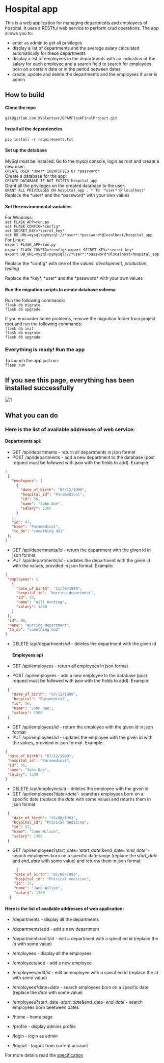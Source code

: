 # Hospital app
This is a web application for managing departments and
employees of hospital. It uses a RESTful web service to perform crud 
operations. The app allows you to:  
- enter as admin to get all privileges
- display a list of departments and the average salary
calculated automatically for these departments  
- display a list of employees in the departments 
with an indication of the salary for each employee 
and a search field to search for employees born on a
 certain date or in the period between dates
 - create, update and delete the departments and the
 employees if user is admin
 
 ## How to build
 #### Clone the repo  
 ```git@gitlab.com:XValentavr/EPAMFlaskFinalProject.git```
   
 #### Install all the dependencies
 ```pip install -r requirements.txt```
 
 #### Set up the database
 MySql must be installed. Go to the mysql console,
  login as root and create a new user:  
 ```CREATE USER *user* IDENTIFIED BY *password*```  
 Create a database for the app:  
 ```CREATE DATABASE IF NOT EXISTS hospital_app```  
 Grant all the privileges on the created database to the user:  
 ```GRANT ALL PRIVILEGES ON hospital_app . * TO '*user*'@'localhost'```  
 Replace the \*user* and the \*password* with your own values
 
 #### Set the environmental variables
 For Windows:  
```set FLASK_APP=run.py```  
```set FLASK_CONFIG=*config*```   
```set SECRET_KEY=*secret_key*```  
```set DB_URL=mysql+pymysql://*user*:*password*@localhost/hospital_app```  
 For Linux:  
```export FLASK_APP=run.py```  
```export FLASK_CONFIG=*config*```
```export SECRET_KEY=*secret_key*```  
```export DB_URL=mysql+pymysql://*user*:*password*@localhost/hospital_app``` 
 
Replace the \*config* with one of the values: *development*,
 *production*, *testing*

Replace the \*key*, \*user* and the \*password* with your own values
 
 #### Run the migration scripts to create database schema
 Run the following commands:  
 ```flask db migrate```  
 ```flask db upgrade```
 
 If you encounter some problems, remove the migration folder
 from project root and run the following commands:  
 ```flask db init```  
 ```flask db migrate```  
 ```flask db upgrade```
 
 ### Everything is ready! Run the app
 To launch the app just run:  
 ```flask run```
 
 ## If you see this page, everything has been installed successfully 
 ![1](documentation/SRSImages/homepage.png)
 
 ## What you can do
 ### Here is the list of available addresses of web service:
 
 #### Departments api:
 - GET /api/departments - return all departments in json format
 - POST /api/departments - add a new department to the database (post request must be followed
 with json with the fields to add). Example:  
 ```json
[
  {
    "employees": [
      {
        "date_of_birth": "07/12/1999", 
        "hospital_id": "Paramedical", 
        "id": 56, 
        "name": "John Doe", 
        "salary": 1300
      }
    ], 
    "id": 97, 
    "name": "Paramedical", 
    "to_do": "something do1"
  }, 
]
```
- GET /api/departments/*id* - return the department with the given id 
in json format
- PUT /api/departments/*id* - updates the department with the given id
with the values, provided in json format. Example:  
 ```json
{
  "employees": [
    {
      "date_of_birth": "11/30/1989", 
      "hospital_id": "Nurcing department", 
      "id": 58, 
      "name": "Will Hunting", 
      "salary": 1300
    }
  ], 
  "id": 99, 
  "name": "Nurcing department", 
  "to_do": "something do2"
}
```
- DELETE /api/departments/*id* - deletes the department with the given id  
   
   #### Employees api
 - GET /api/employees - return all employees in json format
 - POST /api/employees - add a new employee to the database (post request must be followed
 with json with the fields to add). Example:  
 ```json
  {
    "date_of_birth": "07/12/1999", 
    "hospital": "Paramedical", 
    "id": 56, 
    "name": "John Doe", 
    "salary": 1300
  }
```

- GET /api/employees/*id* - return the employee with the given id 
in json format
- PUT /api/employees/*id* - updates the employee with the given id
with the values, provided in json format. Example:  
 ```json
 {
  "date_of_birth": "07/12/1999", 
  "hospital_id": "Paramedical", 
  "id": 56, 
  "name": "John Doe", 
  "salary": 1300
}
```
- DELETE /api/employees/*id* - deletes the employee with the given id  
- GET /api/employees?date=*date*'- searches employees born on a specific date (replace the *date* with some value)
and returns them in json format
  
 ```json
  {
    "date_of_birth": "01/08/1993", 
    "hospital_id": "Phisical medicine", 
    "id": 57, 
    "name": "Jane Wilson", 
    "salary": 1300
  }
```
- GET /api/employees?start_date='*start_date*'&end_date='*end_date*' - 
  search employees born on a specific date range
   (replace the *start_date* and *end_date* with some value) and returns
   them in json format
  

```json
     {
    "date_of_birth": "01/08/1993", 
    "hospital_id": "Phisical medicine", 
    "id": 57, 
    "name": "Jane Wilson", 
    "salary": 1300
  }
```
 #### Here is the list of available addresses of web application:


 - /departments - display all the departments
 - /departments/add - add a new department
 - /departments/edit/*id* - edit a department with a specified id (replace the *id* with some value)
   
   
 - /employees - display all the employees
 - /employees/add - add a new employee
 - /employees/edit/*id* - edit an employee with a specified id (replace the *id* with some value)
 - /employees?date=*date* - search employees born on a specific date (replace the *date* with some value)
  - /employees?start_date=*start_date*&end_date=*end_date* - 
  search employees born beetween dates
    
 - /home - home page

 - /profile - display admins profile
 - /login - login as admin
 - /logout - logout from current accaunt


  For more details read the [specification](documentation/SRS.md)